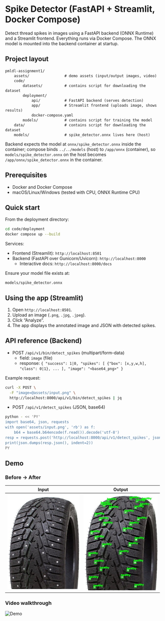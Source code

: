 # Spike Detector (FastAPI + Streamlit, Docker Compose)

Detect thread spikes in images using a FastAPI backend (ONNX Runtime) and a Streamlit frontend. Everything runs via Docker Compose. The ONNX model is mounted into the backend container at startup.

## Project layout

```
pmldl-assignment1/
    assets/                # demo assets (input/output images, video)
    code/
        datasets/          # contains script for downloading the dataset
        deployment/
            api/           # FastAPI backend (serves detection)
            app/           # Streamlit frontend (uploads image, shows results)
            docker-compose.yaml
        models/            # contains script for training the model
    data/                  # contains script for downloading the dataset
    models/                # spike_detector.onnx lives here (host)

```

Backend expects the model at `onnx/spike_detector.onnx` inside the container; compose binds `../../models` (host) to `/app/onnx` (container), so `models/spike_detector.onnx` on the host becomes `/app/onnx/spike_detector.onnx` in the container.

## Prerequisites

- Docker and Docker Compose
- macOS/Linux/Windows (tested with CPU, ONNX Runtime CPU)

## Quick start

From the deployment directory:

```bash
cd code/deployment
docker compose up --build
```

Services:
- Frontend (Streamlit): `http://localhost:8501`
- Backend (FastAPI over Gunicorn/Uvicorn): `http://localhost:8000`
  - Interactive docs: `http://localhost:8000/docs`

Ensure your model file exists at:
```
models/spike_detector.onnx
```

## Using the app (Streamlit)

1. Open `http://localhost:8501`.
2. Upload an image (`.png`, `.jpg`, `.jpeg`).
3. Click “Analyze”.
4. The app displays the annotated image and JSON with detected spikes.

## API reference (Backend)

- POST `/api/v1/bin/detect_spikes` (multipart/form-data)
  - field: `image` (file)
  - response: `{ "success": 1|0, "spikes": [ {"box": [x,y,w,h], "class": 0|1}, ... ], "image": "<base64_png>" }`

Example request:

```bash
curl -X POST \
  -F "image=@assets/input.png" \
  http://localhost:8000/api/v1/bin/detect_spikes | jq
```

- POST `/api/v1/detect_spikes` (JSON, base64)

```bash
python - << 'PY'
import base64, json, requests
with open('assets/input.png', 'rb') as f:
    b64 = base64.b64encode(f.read()).decode('utf-8')
resp = requests.post('http://localhost:8000/api/v1/detect_spikes', json={'image': b64})
print(json.dumps(resp.json(), indent=2))
PY
```

## Demo

### Before → After

| Input | Output |
| --- | --- |
| ![Input](assets/input.png) | ![Output](assets/output.png) |

### Video walkthrough

![Demo](assets/demo.gif)

